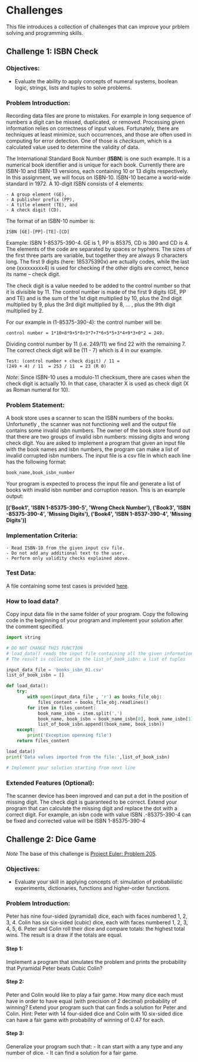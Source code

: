 
# Challenges


This file introduces a collection of challenges that can improve your prblem solving and programming skills.

## Challenge 1: ISBN Check

### Objectives:
-	Evaluate the ability to apply concepts of numeral systems, boolean logic, strings, lists and tuples to solve problems.

### Problem Introduction:
Recording data files are prone to mistakes. For example in long sequence of numbers a digit can be missed, duplicated, or removed. Processing given information relies on correctness of input values.
Fortunately, there are techniques at least minimize, such occurrences, and those are often used in computing for error detection. One of those is *checksum*, which is a calculated value used to determine the validity of data.

The International Standard Book Number (**ISBN**) is one such example. It is a numerical book identifier and is unique for each book. Currently there are ISBN-10 and ISBN-13 versions, each containing 10 or 13 digits respectively. In this assignment, we will focus on ISBN-10.
ISBN-10 became a world-wide standard in 1972. A 10-digit ISBN consists of 4 elements:
	
	- A group element (GE),
	- A publisher prefix (PP),
	- A title element (TE), and
	- A check digit (CD).

The format of an ISBN-10 number is: 

	ISBN [GE]-[PP]-[TE]-[CD]

Example: ISBN 1-85375-390-4. GE is 1, PP is 85375, CD is 390 and CD is 4. The elements of the code are separated by spaces or hyphens. The sizes of the first three parts are variable, but together they are always 9 characters long. The first 9 digits (here: 185375390x) are actually codes, while the last one (xxxxxxxxx4) is used for checking if the other digits are correct, hence its name – check digit.

The check digit is a value needed to be added to the control number so that it is divisible by 11. The control number is made of the first 9 digits (GE, PP and TE) and is the sum of the 1st digit multiplied by 10, plus the 2nd digit multiplied by 9, plus the 3rd digit multiplied by 8, … , plus the 9th digit multiplied by 2.

For our example in (1-85375-390-4): the control number will be:

	control number = 1*10+8*9+5*8+3*7+7*6+5*5+3*4+9*3+0*2 = 249.

Dividing control number by 11 (i.e. 249/11) we find 22 with the remaining 7. The correct check digit will be (11 - 7) which is 4 in our example.

	Test: (control number + check digit) / 11 = 
	(249 + 4) / 11	= 253 / 11	= 23 (R 0)

*Note*: Since ISBN-10 uses a modulo-11 checksum, there are cases when the check digit is actually 10. In that case, character X is used as check digit (X as Roman numeral for 10).

### Problem Statement:
A book store uses a scanner to scan the ISBN numbers of the books. Unfortunetly , the scanner was not functioning well and the output file contains some invalid isbn numbers. The owner of the book store found out that there are two groups of invalid isbn numbers: missing digits and wrong check digit. 
You are asked to implement a program that given an input file with the book names and isbn numbers, the program can make a list of invalid corrupted isbn numbers. The input file is a csv file in which each line has the following format:

	book_name,book_isbn_number
	
Your program is expected to process the input file and generate a list of books with invalid isbn number and corruption reason. This is an example output:

**[('Book1', 'ISBN 1-85375-390-5', 'Wrong Check Number'), ('Book3', 'ISBN -85375-390-4', 'Missing Digits'), ('Book4', 'ISBN 1-8537-390-4', 'Missing Digits')]**

### Implementation Criteria:
	- Read ISBN-10 from the given input csv file. 
	- Do not add any additional text to the user. 
	- Perform only validity checks explained above.

### Test Data:
A file containing some test cases is provided [here](./data/books_isbn_01.csv).

### How to load data?
Copy input data file in the same folder of your program. Copy the following code in the beginning of your program and implement your solution after the comment specified.

```python
import string

# DO NOT CHANGE THIS FUNCTION
# load_data() reads the input file containing all the given information of books
# The result is collected in the list_of_book_isbn: a list of tuples

input_data_file = 'books_isbn_01.csv'
list_of_book_isbn = []

def load_data():
    try:
        with open(input_data_file , 'r') as books_file_obj:
            files_content = books_file_obj.readlines()
        for item in files_content:
            book_name_isbn = item.split(',')
            book_name, book_isbn = book_name_isbn[0], book_name_isbn[1].removesuffix('\n')
            list_of_book_isbn.append((book_name, book_isbn))
    except:
        print('Exception openning file')
    return files_content

load_data()
print('Data values imported from the file:',list_of_book_isbn)

# Implement your solution starting from next line


```

### Extended Features (Optional):

The scanner device has been improved and can put a dot in the position of missing digit. The check digit is guaranteed to be correct. Extend your program that can calculate the missing digit and replace the dot with a correct digit.
For example, an isbn code with value ISBN .-85375-390-4 can be fixed and corrected value will be ISBN 1-85375-390-4

<!--
Also, the input should contain only digits, character ‘X’ (capital) and character ‘.’ (dot). If any other character appears in the input, also print “INPUT ERROR” and exit the program.
You are guaranteed that the input will contain either no ‘.’ (dots) or a single ‘.’ (dot). If the input contains no ‘.’ (dots), then you should validate the given ISBN code using the rule explained in the paragraph above. If the code is valid, then print “VALID” (all capitals). If the code is not valid, then print “INVALID” (all capitals).
A single ‘.’ represents a missing ISBN character, and if given in the input, then you should use the same rule to determine what should be the correct character in that position. Output the correct character as string type.
Do not give any other output than what is described here.

Example input and output:
Input is given in BLUE. Required output is given in RED. 
-->

## Challenge 2: Dice Game

*Note* The base of this challenge is [Project Euler: Problem 205](https://projecteuler.net/problem=205).

### Objectives:
-	Evaluate your skill in applying concepts of: simulation of probabilistic experiments, dictionaries, functions and higher-order functions.

### Problem Introduction:

Peter has nine four-sided (pyramidal) dice, each with faces numbered 1, 2, 3, 4. Colin has six six-sided (cubic) dice, each with faces numbered 1, 2, 3, 4, 5, 6. Peter and Colin roll their dice and compare totals: the highest total wins. The result is a draw if the totals are equal.

#### Step 1:
Implement a program that simulates the problem and prints the probability that Pyramidal Peter beats Cubic Colin?

#### Step 2:
Peter and Colin would like to play a fair game. How many dice each must have in order to have equal (with precision of 2 decimal) probability of winning? Extend your program such that can finds a solution for Peter and Colin. Hint: Peter with 14 four-sided dice and Colin with 10 six-sided dice can have a fair game with probability of winning of 0.47 for each.

#### Step 3:
Generalize your program such that:
	- It can start with a any type and any number of dice.
	- It can find a solution for a fair game.
